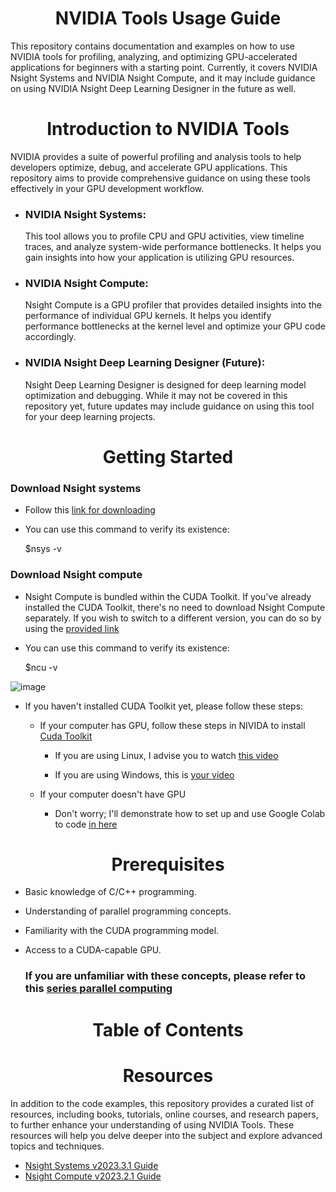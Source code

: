 <p align="center">
 <h1 align="center">NVIDIA Tools Usage Guide </h1>
</p>

This repository contains documentation and examples on how to use NVIDIA tools for profiling, analyzing, and optimizing GPU-accelerated applications for beginners with a starting point. Currently, it covers NVIDIA Nsight Systems and NVIDIA Nsight Compute, and it may include guidance on using NVIDIA Nsight Deep Learning Designer in the future as well.


<p align="center">
 <h1 align="center">Introduction to NVIDIA Tools </h1>
</p>

NVIDIA provides a suite of powerful profiling and analysis tools to help developers optimize, debug, and accelerate GPU applications. This repository aims to provide comprehensive guidance on using these tools effectively in your GPU development workflow.

- ### NVIDIA Nsight Systems:
  This tool allows you to profile CPU and GPU activities, view timeline traces, and analyze system-wide performance bottlenecks. It helps you gain insights into how your application is utilizing GPU resources.

- ### NVIDIA Nsight Compute:
  Nsight Compute is a GPU profiler that provides detailed insights into the performance of individual GPU kernels. It helps you identify performance bottlenecks at the kernel level and optimize your GPU code accordingly.

- ### NVIDIA Nsight Deep Learning Designer (Future):
  Nsight Deep Learning Designer is designed for deep learning model optimization and debugging. While it may not be covered in this repository yet, future updates may include guidance on using this tool for your deep learning projects.

<p align="center">
 <h1 align="center">Getting Started </h1>
</p>

### Download Nsight systems
- Follow this [link for downloading](https://developer.nvidia.com/gameworksdownload#?dn=nsight-systems-2023-3)

- You can use this command to verify its existence: 

  $nsys -v


### Download Nsight compute
- Nsight Compute is bundled within the CUDA Toolkit. If you've already installed the CUDA Toolkit, there's no need to download Nsight Compute separately. If you wish to switch to a different version, you can do so by using the [provided link](https://developer.nvidia.com/tools-overview/nsight-compute/get-started)

- You can use this command to verify its existence:
 
  $ncu -v

![image](https://github.com/CisMine/Guide-NVIDIA-Tools/assets/122800932/6d0bb179-42a1-4bce-b1ed-3f5682a988b4)

- If you haven't installed CUDA Toolkit yet, please follow these steps:
   - If your computer has GPU, follow these steps in NIVIDA to install [Cuda Toolkit](https://developer.nvidia.com/cuda-downloads)
  
     - If you are using Linux, I advise you to watch [this video](https://www.youtube.com/watch?v=wxNQQP9U1Bc)
     
     - If you are using Windows, this is [your video](https://www.youtube.com/watch?v=cuCWbztXk4Y&t=49s)


  - If your computer doesn't have GPU
    
    - Don't worry; I'll demonstrate how to set up and use Google Colab to code [in here](https://medium.com/@giahuy04/the-easiest-way-to-run-cuda-c-in-google-colab-831efbc33d7a)


<p align="center">
 <h1 align="center">Prerequisites </h1>
</p>

- Basic knowledge of C/C++ programming.
- Understanding of parallel programming concepts.
- Familiarity with the CUDA programming model.
- Access to a CUDA-capable GPU.

  ### If you are unfamiliar with these concepts, please refer to this [series parallel computing](https://github.com/CisMine/Parallel-Computing-Cuda-C)


 
<p align="center">
 <h1 align="center">Table of Contents </h1>
</p>

<p align="center">
 <h1 align="center">Resources </h1>
</p>

In addition to the code examples, this repository provides a curated list of resources, including books, tutorials, online courses, and research papers, to further enhance your understanding of using NVIDIA Tools. These resources will help you delve deeper into the subject and explore advanced topics and techniques.

- [Nsight Systems v2023.3.1 Guide](https://docs.nvidia.com/nsight-systems/UserGuide/index.html)
- [Nsight Compute v2023.2.1 Guide](https://docs.nvidia.com/nsight-compute/NsightCompute/index.html)
